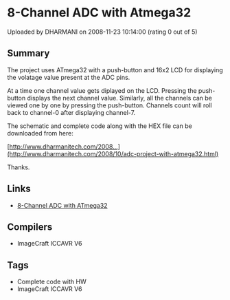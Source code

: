 # 8-Channel ADC with Atmega32

Uploaded by DHARMANI on 2008-11-23 10:14:00 (rating 0 out of 5)

## Summary

The project uses ATmega32 with a push-button and 16x2 LCD for displaying the volatage value present at the ADC pins.  

At a time one channel value gets diplayed on the LCD. Pressing the push-button displays the next channel value. Similarly, all the channels can be viewed one by one by pressing the push-button. Channels count will roll back to channel-0 after displaying channel-7.  

The schematic and complete code along with the HEX file can be downloaded from here:


[http://www.dharmanitech.com/2008...](http://www.dharmanitech.com/2008/10/adc-project-with-atmega32.html)


Thanks.

## Links

- [8-Channel ADC with ATmega32](http://www.dharmanitech.com/2008/10/adc-project-with-atmega32.html)

## Compilers

- ImageCraft ICCAVR V6

## Tags

- Complete code with HW
- ImageCraft ICCAVR V6
